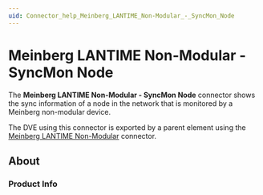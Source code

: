 ```yaml
---
uid: Connector_help_Meinberg_LANTIME_Non-Modular_-_SyncMon_Node
---
```


# Meinberg LANTIME Non-Modular - SyncMon Node

The **Meinberg LANTIME Non-Modular - SyncMon Node** connector shows the sync information of a node in the network that is monitored by a Meinberg non-modular device.

The DVE using this connector is exported by a parent element using the [Meinberg LANTIME Non-Modular](xref:Connector_help_Meinberg_LANTIME_Non-Modular) connector.

## About

### Product Info

